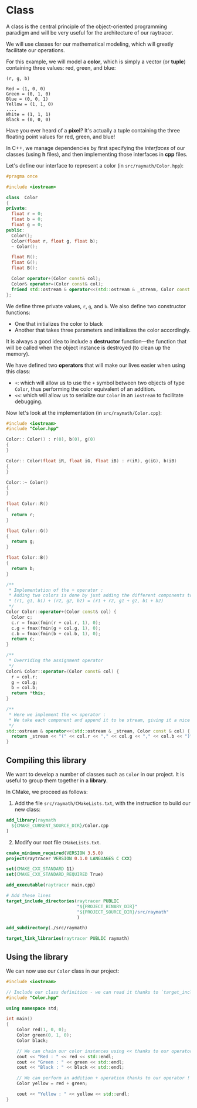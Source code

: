 # Class

A class is the central principle of the object-oriented programming paradigm and will be very useful for the architecture of our raytracer.

We will use classes for our mathematical modeling, which will greatly facilitate our operations.

For this example, we will model a **color**, which is simply a vector (or **tuple**) containing three values: red, green, and blue:
 

```
(r, g, b)

Red = (1, 0, 0)
Green = (0, 1, 0)
Blue = (0, 0, 1)
Yellow = (1, 1, 0)
....
White = (1, 1, 1)
Black = (0, 0, 0)
```

Have you ever heard of a **pixel**? It's actually a tuple containing the three floating point values for red, green, and blue!

In C++, we manage dependencies by first specifying the *interfaces* of our classes (using **h** files), and then implementing those interfaces in **cpp** files.

Let's define our interface to represent a color (in `src/raymath/Color.hpp`):


```cpp
#pragma once

#include <iostream>

class  Color
{
private:
  float r = 0;
  float b = 0;
  float g = 0;
public:
  Color();
  Color(float r, float g, float b);
  ~ Color();

  float R();
  float G();
  float B();

  Color operator+(Color const& col);
  Color& operator=(Color const& col);
  friend std::ostream & operator<<(std::ostream & _stream, Color const & col);
};
```

We define three private values, `r`, `g`, and `b`. We also define two constructor functions:

- One that initializes the color to black
- Another that takes three parameters and initializes the color accordingly.
  
It is always a good idea to include a **destructor** function—the function that will be called when the object instance is destroyed (to clean up the memory).

We have defined two **operators** that will make our lives easier when using this class:

- `+`: which will allow us to use the `+` symbol between two objects of type `Color`, thus performing the color equivalent of an addition.
- `<<`: which will allow us to serialize our `Color` in an `iostream` to facilitate debugging.

Now let's look at the implementation (in `src/raymath/Color.cpp`):


```cpp
#include <iostream>
#include "Color.hpp"

Color:: Color() : r(0), b(0), g(0)
{  
}

Color:: Color(float iR, float iG, float iB) : r(iR), g(iG), b(iB)
{  
}

Color::~ Color()
{
}

float Color::R()
{
  return r;
}

float Color::G()
{
  return g;
}

float Color::B()
{
  return b;
}

/**
 * Implementation of the + operator :
 * Adding two colors is done by just adding the different components together :
 * (r1, g1, b1) + (r2, g2, b2) = (r1 + r2, g1 + g2, b1 + b2)
 */
Color Color::operator+(Color const& col) {
  Color c;
  c.r = fmax(fmin(r + col.r, 1), 0);
  c.g = fmax(fmin(g + col.g, 1), 0);
  c.b = fmax(fmin(b + col.b, 1), 0);
  return c;
}

/**
 * Overriding the assignment operator
 */
Color& Color::operator=(Color const& col) {
  r = col.r;
  g = col.g;
  b = col.b;
  return *this;
}

/**
 * Here we implement the << operator :
 * We take each component and append it to he stream, giving it a nice form on the console
 */
std::ostream & operator<<(std::ostream & _stream, Color const & col) {  
  return _stream << "(" << col.r << "," << col.g << "," << col.b << ")";
}
```

## Compiling this library

We want to develop a number of classes such as `Color` in our project. It is useful to group them together in a **library**.

In CMake, we proceed as follows:

1. Add the file `src/raymath/CMakeLists.txt`, with the instruction to build our new class:


```cmake
add_library(raymath 
  ${CMAKE_CURRENT_SOURCE_DIR}/Color.cpp
)
```

2. Modify our root file `CMakeLists.txt`.


```cmake
cmake_minimum_required(VERSION 3.5.0)
project(raytracer VERSION 0.1.0 LANGUAGES C CXX)

set(CMAKE_CXX_STANDARD 11)
set(CMAKE_CXX_STANDARD_REQUIRED True)

add_executable(raytracer main.cpp)

# Add these lines
target_include_directories(raytracer PUBLIC
                           "${PROJECT_BINARY_DIR}"
                           "${PROJECT_SOURCE_DIR}/src/raymath"
                           )

add_subdirectory(./src/raymath)

target_link_libraries(raytracer PUBLIC raymath)
```

## Using the library

We can now use our `Color` class in our project:

```cpp
#include <iostream>

// Include our class definition - we can read it thanks to `target_include_directories`
#include "Color.hpp"

using namespace std;

int main()
{    
    Color red(1, 0, 0);
    Color green(0, 1, 0);
    Color black;

    // We can chain our color instances using << thanks to our operator !
    cout << "Red : " << red << std::endl;
    cout << "Green : " << green << std::endl;
    cout << "Black : " << black << std::endl;

    // We can perform an addition + operation thanks to our operator !
    Color yellow = red + green;

    cout << "Yellow : " << yellow << std::endl;    
}

```
